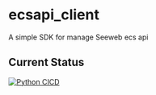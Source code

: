 # ecsapi_client
A simple SDK for manage Seeweb ecs api
## Current Status
[![Python CICD](https://github.com/rh363/ecsapi_client/actions/workflows/python-cicd.yml/badge.svg)](https://github.com/rh363/ecsapi_client/actions/workflows/python-cicd.yml)
